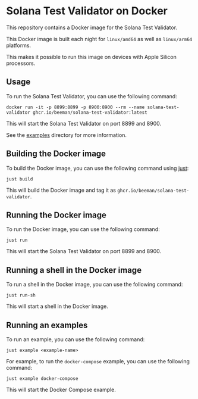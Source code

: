 # Solana Test Validator on Docker

This repository contains a Docker image for the Solana Test Validator.

This Docker image is built each night for `linux/amd64` as well as `linux/arm64` platforms.

This makes it possible to run this image on devices with Apple Silicon processors.

## Usage

To run the Solana Test Validator, you can use the following command:

```shell
docker run -it -p 8899:8899 -p 8900:8900 --rm --name solana-test-validator ghcr.io/beeman/solana-test-validator:latest
```

This will start the Solana Test Validator on port 8899 and 8900.

See the [examples](https://github.com/beeman/solana-test-validator/tree/main/examples) directory for more information.

## Building the Docker image

To build the Docker image, you can use the following command using [just](https://github.com/casey/just):

```shell
just build
```

This will build the Docker image and tag it as `ghcr.io/beeman/solana-test-validator`.

## Running the Docker image

To run the Docker image, you can use the following command:

```shell
just run
```

This will start the Solana Test Validator on port 8899 and 8900.

## Running a shell in the Docker image

To run a shell in the Docker image, you can use the following command:

```shell
just run-sh
```

This will start a shell in the Docker image.

## Running an examples

To run an example, you can use the following command:

```shell
just example <example-name>
```

For example, to run the `docker-compose` example, you can use the following command:

```shell
just example docker-compose
```

This will start the Docker Compose example.
